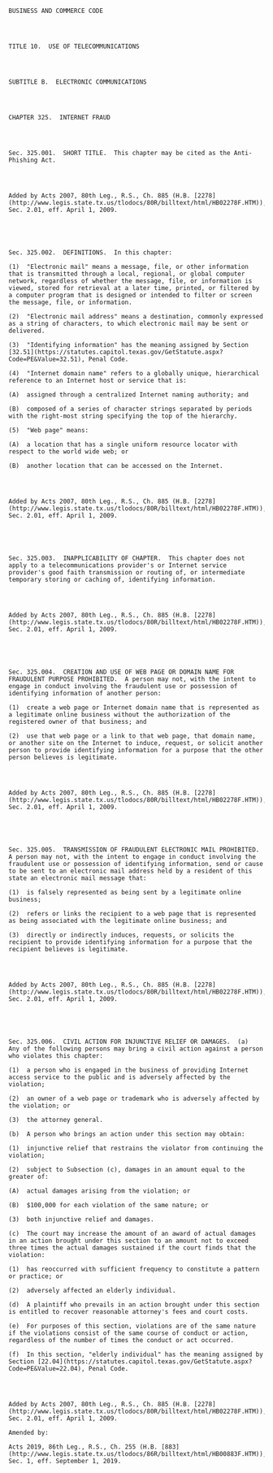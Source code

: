 ﻿
    
    
    	
    					
    
    
    BUSINESS AND COMMERCE CODE
    
      
    
    
    TITLE 10.  USE OF TELECOMMUNICATIONS
    
      
    
    
    SUBTITLE B.  ELECTRONIC COMMUNICATIONS
    
      
    
    
    CHAPTER 325.  INTERNET FRAUD
    
      
    
    
    Sec. 325.001.  SHORT TITLE.  This chapter may be cited as the Anti-Phishing Act.
    
    
    
    
    Added by Acts 2007, 80th Leg., R.S., Ch. 885 (H.B. [2278](http://www.legis.state.tx.us/tlodocs/80R/billtext/html/HB02278F.HTM)), Sec. 2.01, eff. April 1, 2009.
    
    
    
    
    
    Sec. 325.002.  DEFINITIONS.  In this chapter:
    
    (1)  "Electronic mail" means a message, file, or other information that is transmitted through a local, regional, or global computer network, regardless of whether the message, file, or information is viewed, stored for retrieval at a later time, printed, or filtered by a computer program that is designed or intended to filter or screen the message, file, or information.
    
    (2)  "Electronic mail address" means a destination, commonly expressed as a string of characters, to which electronic mail may be sent or delivered.
    
    (3)  "Identifying information" has the meaning assigned by Section [32.51](https://statutes.capitol.texas.gov/GetStatute.aspx?Code=PE&Value=32.51), Penal Code.
    
    (4)  "Internet domain name" refers to a globally unique, hierarchical reference to an Internet host or service that is:
    
    (A)  assigned through a centralized Internet naming authority; and
    
    (B)  composed of a series of character strings separated by periods with the right-most string specifying the top of the hierarchy.
    
    (5)  "Web page" means:
    
    (A)  a location that has a single uniform resource locator with respect to the world wide web; or
    
    (B)  another location that can be accessed on the Internet.
    
    
    
    
    Added by Acts 2007, 80th Leg., R.S., Ch. 885 (H.B. [2278](http://www.legis.state.tx.us/tlodocs/80R/billtext/html/HB02278F.HTM)), Sec. 2.01, eff. April 1, 2009.
    
    
    
    
    
    Sec. 325.003.  INAPPLICABILITY OF CHAPTER.  This chapter does not apply to a telecommunications provider's or Internet service provider's good faith transmission or routing of, or intermediate temporary storing or caching of, identifying information.
    
    
    
    
    Added by Acts 2007, 80th Leg., R.S., Ch. 885 (H.B. [2278](http://www.legis.state.tx.us/tlodocs/80R/billtext/html/HB02278F.HTM)), Sec. 2.01, eff. April 1, 2009.
    
    
    
    
    
    Sec. 325.004.  CREATION AND USE OF WEB PAGE OR DOMAIN NAME FOR FRAUDULENT PURPOSE PROHIBITED.  A person may not, with the intent to engage in conduct involving the fraudulent use or possession of identifying information of another person:
    
    (1)  create a web page or Internet domain name that is represented as a legitimate online business without the authorization of the registered owner of that business; and
    
    (2)  use that web page or a link to that web page, that domain name, or another site on the Internet to induce, request, or solicit another person to provide identifying information for a purpose that the other person believes is legitimate.
    
    
    
    
    Added by Acts 2007, 80th Leg., R.S., Ch. 885 (H.B. [2278](http://www.legis.state.tx.us/tlodocs/80R/billtext/html/HB02278F.HTM)), Sec. 2.01, eff. April 1, 2009.
    
    
    
    
    
    Sec. 325.005.  TRANSMISSION OF FRAUDULENT ELECTRONIC MAIL PROHIBITED.  A person may not, with the intent to engage in conduct involving the fraudulent use or possession of identifying information, send or cause to be sent to an electronic mail address held by a resident of this state an electronic mail message that:
    
    (1)  is falsely represented as being sent by a legitimate online business;
    
    (2)  refers or links the recipient to a web page that is represented as being associated with the legitimate online business; and
    
    (3)  directly or indirectly induces, requests, or solicits the recipient to provide identifying information for a purpose that the recipient believes is legitimate.
    
    
    
    
    Added by Acts 2007, 80th Leg., R.S., Ch. 885 (H.B. [2278](http://www.legis.state.tx.us/tlodocs/80R/billtext/html/HB02278F.HTM)), Sec. 2.01, eff. April 1, 2009.
    
    
    
    
    
    Sec. 325.006.  CIVIL ACTION FOR INJUNCTIVE RELIEF OR DAMAGES.  (a)  Any of the following persons may bring a civil action against a person who violates this chapter:
    
    (1)  a person who is engaged in the business of providing Internet access service to the public and is adversely affected by the violation;
    
    (2)  an owner of a web page or trademark who is adversely affected by the violation; or
    
    (3)  the attorney general.
    
    (b)  A person who brings an action under this section may obtain:
    
    (1)  injunctive relief that restrains the violator from continuing the violation;
    
    (2)  subject to Subsection (c), damages in an amount equal to the greater of:
    
    (A)  actual damages arising from the violation; or
    
    (B)  $100,000 for each violation of the same nature; or
    
    (3)  both injunctive relief and damages.
    
    (c)  The court may increase the amount of an award of actual damages in an action brought under this section to an amount not to exceed three times the actual damages sustained if the court finds that the violation:
    
    (1)  has reoccurred with sufficient frequency to constitute a pattern or practice; or
    
    (2)  adversely affected an elderly individual.
    
    (d)  A plaintiff who prevails in an action brought under this section is entitled to recover reasonable attorney's fees and court costs.
    
    (e)  For purposes of this section, violations are of the same nature if the violations consist of the same course of conduct or action, regardless of the number of times the conduct or act occurred.
    
    (f)  In this section, "elderly individual" has the meaning assigned by Section [22.04](https://statutes.capitol.texas.gov/GetStatute.aspx?Code=PE&Value=22.04), Penal Code.
    
    
    
    
    Added by Acts 2007, 80th Leg., R.S., Ch. 885 (H.B. [2278](http://www.legis.state.tx.us/tlodocs/80R/billtext/html/HB02278F.HTM)), Sec. 2.01, eff. April 1, 2009.
    
    Amended by: 
    
    Acts 2019, 86th Leg., R.S., Ch. 255 (H.B. [883](http://www.legis.state.tx.us/tlodocs/86R/billtext/html/HB00883F.HTM)), Sec. 1, eff. September 1, 2019.
    
    
    
    
    				
